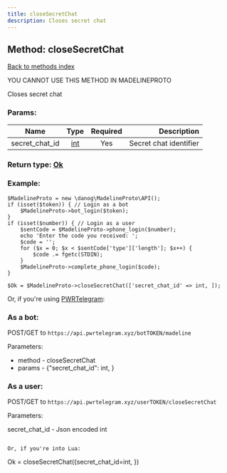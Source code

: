 ```yaml
---
title: closeSecretChat
description: Closes secret chat
---
```

## Method: closeSecretChat  
[Back to methods index](index.md)


YOU CANNOT USE THIS METHOD IN MADELINEPROTO


Closes secret chat

### Params:

| Name     |    Type       | Required | Description |
|----------|:-------------:|:--------:|------------:|
|secret\_chat\_id|[int](../types/int.md) | Yes|Secret chat identifier|


### Return type: [Ok](../types/Ok.md)

### Example:


```
$MadelineProto = new \danog\MadelineProto\API();
if (isset($token)) { // Login as a bot
    $MadelineProto->bot_login($token);
}
if (isset($number)) { // Login as a user
    $sentCode = $MadelineProto->phone_login($number);
    echo 'Enter the code you received: ';
    $code = '';
    for ($x = 0; $x < $sentCode['type']['length']; $x++) {
        $code .= fgetc(STDIN);
    }
    $MadelineProto->complete_phone_login($code);
}

$Ok = $MadelineProto->closeSecretChat(['secret_chat_id' => int, ]);
```

Or, if you're using [PWRTelegram](https://pwrtelegram.xyz):

### As a bot:

POST/GET to `https://api.pwrtelegram.xyz/botTOKEN/madeline`

Parameters:

* method - closeSecretChat
* params - {"secret_chat_id": int, }



### As a user:

POST/GET to `https://api.pwrtelegram.xyz/userTOKEN/closeSecretChat`

Parameters:

secret_chat_id - Json encoded int


```

Or, if you're into Lua:

```
Ok = closeSecretChat({secret_chat_id=int, })
```

